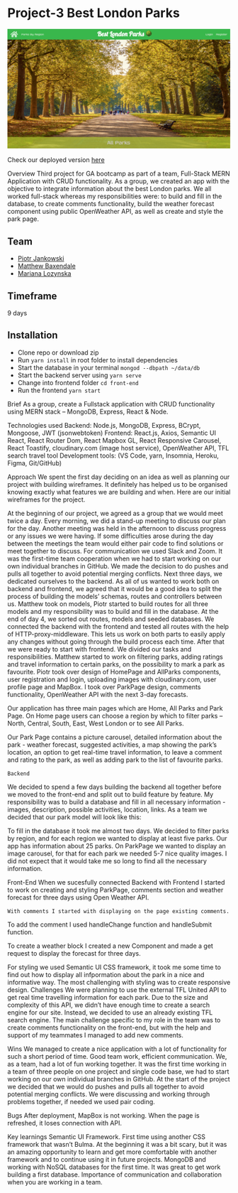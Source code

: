 # Project-3 Best London Parks

![](/assets/images/demo.png)

Check our deployed version [here](http://bestlondonparks.herokuapp.com/)

Overview
Third project for GA bootcamp as part of a team, Full-Stack MERN Application with CRUD functionality. As a group, we created an app with the objective to integrate information about the best London parks. We all worked full-stack whereas my responsibilities were: to build and fill in the database, to create comments functionality, build the weather forecast component using public OpenWeather API, as well as create and style the park page.

## Team

- [Piotr Jankowski](https://github.com/janek2204)
- [Matthew Baxendale](https://github.com/mbaxendale22)
- [Mariana Lozynska](https://github.com/mlozynska)

## Timeframe

9 days

## Installation

- Clone repo or download zip
- Run `yarn install` in root folder to install dependencies
- Start the database in your terminal `mongod --dbpath ~/data/db`
- Start the backend server using `yarn serve`
- Change into frontend folder `cd front-end`
- Run the frontend `yarn start`

Brief
As a group, create a Fullstack application with CRUD functionality using MERN stack – MongoDB, Express, React & Node.

Technologies used
Backend: Node.js, MongoDB, Express, BCrypt, Mongoose, JWT (jsonwebtoken)
Frontend: React.js, Axios, Semantic UI React, React Router Dom, React Mapbox GL, React Responsive Carousel, React Toastify, cloudinary.com (image host service), OpenWeather API, TFL search travel tool
Development tools: (VS Code, yarn, Insomnia, Heroku, Figma, Git/GitHub)

Approach
We spent the first day deciding on an idea as well as planning our project with building wireframes. It definitely has helped us to be organised knowing exactly what features we are building and when. Here are our initial wireframes for the project.

At the beginning of our project, we agreed as a group that we would meet twice a day. Every morning, we did a stand-up meeting to discuss our plan for the day. Another meeting was held in the afternoon to discuss progress or any issues we were having. If some difficulties arose during the day between the meetings the team would either pair code to find solutions or meet together to discuss. For communication we used Slack and Zoom.
It was the first-time team cooperation when we had to start working on our own individual branches in GitHub. We made the decision to do pushes and pulls all together to avoid potential merging conflicts.
Next three days, we dedicated ourselves to the backend. As all of us wanted to work both on backend and frontend, we agreed that it would be a good idea to split the process of building the models’ schemas, routes and controllers between us. Matthew took on models, Piotr started to build routes for all three models and my responsibility was to build and fill in the database. At the end of day 4, we sorted out routes, models and seeded databases.
We connected the backend with the frontend and tested all routes with the help of HTTP-proxy-middleware. This lets us work on both parts to easily apply any changes without going through the build process each time.
After that we were ready to start with frontend. We divided our tasks and responsibilities. Matthew started to work on filtering parks, adding ratings and travel information to certain parks, on the possibility to mark a park as favourite. Piotr took over design of HomePage and AllParks components, user registration and login, uploading images with cloudinary.com, user profile page and MapBox. I took over ParkPage design, comments functionality, OpenWeather API with the next 3-day forecasts.

Our application has three main pages which are Home, All Parks and Park Page. On Home page users can choose a region by which to filter parks – North, Central, South, East, West London or to see All Parks.

Our Park Page contains a picture carousel, detailed information about the park - weather forecast, suggested activities, a map showing the park’s location, an option to get real-time travel information, to leave a comment and rating to the park, as well as adding park to the list of favourite parks.

    Backend

We decided to spend a few days building the backend all together before we moved to the front-end and split out to build feature by feature. My responsibility was to build a database and fill in all necessary information - images, description, possible activities, location, links.
As a team we decided that our park model will look like this:

To fill in the database it took me almost two days. We decided to filter parks by region, and for each region we wanted to display at least five parks. Our app has information about 25 parks. On ParkPage we wanted to display an image carousel, for that for each park we needed 5-7 nice quality images. I did not expect that it would take me so long to find all the necessary information.

Front-End
When we sucesfully connected Backend with Frontend I started to work on creating and styling ParkPage, comments section and weather forecast for three days using Open Weather API.

    With comments I started with displaying on the page existing comments.

To add the comment I used handleChange function and handleSubmit function.

To create a weather block I created a new Component and made a get request to display the forecast for three days.

For styling we used Semantic UI CSS framework, it took me some time to find out how to display all infpormation about the park in a nice and informative way. The most challenging with styling was to create responsive design.
Challenges
We were planning to use the external TFL United API to get real time travelling information for each park. Due to the size and complexity of this API, we didn’t have enough time to create a search engine for our site. Instead, we decided to use an already existing TFL search engine.
The main challenge specific to my role in the team was to create comments functionality on the front-end, but with the help and support of my teammates I managed to add new comments.

Wins
We managed to create a nice application with a lot of functionality for such a short period of time.
Good team work, efficient communication. We, as a team, had a lot of fun working together. It was the first time working in a team of three people on one project and single code base, we had to start working on our own individual branches in GitHub. At the start of the project we decided that we would do pushes and pulls all together to avoid potential merging conflicts.
We were discussing and working through problems together, if needed we used pair coding.

Bugs
After deployment, MapBox is not working.
When the page is refreshed, it loses connection with API.

Key learnings
Semantic UI Framework. First time using another CSS framework that wasn’t Bulma. At the beginning it was a bit scary, but it was an amazing opportunity to learn and get more comfortable with another framework and to continue using it in future projects.
MongoDB and working with NoSQL databases for the first time. It was great to get work building a first database.
Importance of communication and collaboration when you are working in a team.
